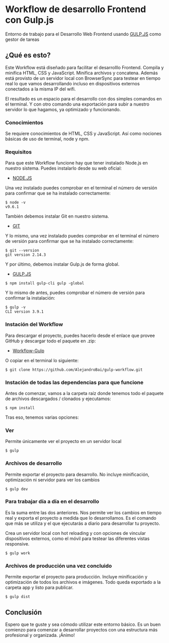 # Workflow de desarrollo Frontend con Gulp.js

Entorno de trabajo para el Desarrollo Web Frontend usando [GULP.JS](https://gulpjs.com/) como gestor de tareas

## ¿Qué es esto?

Este Workflow está diseñado para facilitar el desarrolllo Frontend. Compila y minifica HTML, CSS y JavaScript. Minifica archivos y concatena. Además está provisto de un servidor local con BrowserSync para testear en tiempo real lo que vamos desarrollando incluso en dispositivos externos conectados a la misma IP del wifi.

El resultado es un espacio para el desarrollo con dos simples comandos en el terminal. Y con otro comando una exportación para subir a nuestro servidor lo que hagamos, ya optimizado y funcionando.

### Conocimientos
Se requiere conocimientos de HTML, CSS y JavaScript. Así como nociones básicas de uso de terminal, node y npm.

### Requisitos

Para que este Workflow funcione hay que tener instalado Node.js en nuestro sistema. Puedes instalarlo desde su web oficial:
* [NODE.JS](https://nodejs.org/es/)

Una vez instalado puedes comprobar en el terminal el número de versión para confirmar que se ha instalado correctamente:

```
$ node -v
v9.6.1
```

También debemos instalar Git en nuestro sistema.
* [GIT](https://git-scm.com/downloads)

Y lo mismo, una vez instalado puedes comprobar en el terminal el número de versión para confirmar que se ha instalado correctamente:

```
$ git --version
git version 2.14.3
```

Y por último, debemos instalar Gulp.js de forma global.
* [GULP.JS](https://gulpjs.com/)

```
$ npm install gulp-cli gulp -global
```

Y lo mismo de antes, puedes comprobar el número de versión para confirmar la instalación:
```
$ gulp -v
CLI version 3.9.1
```


### Instación del Workflow

Para descargar el proyecto, puedes hacerlo desde el enlace que provee GitHub y descargar todo el paquete en .zip:
* [Workflow-Gulp](https://github.com/AlejandroBai/gulp-workflow/archive/master.zip)

O copiar en el terminal lo siguiente:
```
$ git clone https://github.com/AlejandroBai/gulp-workflow.git
```

### Instación de todas las dependencias para que funcione

Antes de comenzar, vamos a la carpeta raíz donde tenemos todo el paquete de archivos descargados / clonados y ejecutamos:

```
$ npm install
```

Tras eso, tenemos varias opciones:

### Ver

Permite únicamente ver el proyecto en un servidor local

```
$ gulp
```
### Archivos de desarrollo

Permite exportar el proyecto para desarrollo. No incluye minificación, optimización ni servidor para ver los cambios

```
$ gulp dev
```

### Para trabajar día a día en el desarrollo

Es la suma entre las dos anteriores. Nos permite ver los cambios en tiempo real y exporta el proyecto a medida que lo desarrollamos. Es el comando que más se utiliza y el que ejecutarás a diario para desarrollar tu proyecto.

Crea un servidor local con hot reloading y con opciones de vincular dispositivos externos, como el móvil para testear las diferentes vistas responsive.

```
$ gulp work
```

### Archivos de producción una vez concluido

Permite exportar el proyecto para producción. Incluye minificación y optimización de todos los archivos e imágenes. Todo queda exportado a la carpeta app y listo para publicar.

```
$ gulp dist
```

## Conclusión

Espero que te guste y sea cómodo utilizar este entorno básico. Es un buen comienzo para comenzar a desarrollar proyectos con una estructura más profesional y organizada. ¡Ánimo!